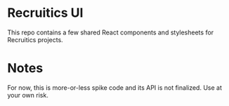 # Recruitics UI

This repo contains a few shared React components and stylesheets for Recruitics projects.  

# Notes
For now, this is more-or-less spike code and its API is not finalized.  Use at your own risk.
